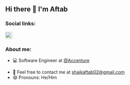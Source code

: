 ## Hi there 👋 I'm Aftab

### Social links:
</a>
<!-- <a href="https://www.youtube.com/c/LeadCodingbyFRAZ">
  <kbd>
  <img align="centre" alt="Youtube" width="22px" src="https://cdn.jsdelivr.net/npm/simple-icons@3.13.0/icons/youtube.svg" />
</a> -->

<a href="https://linkedin.com/in/aftabshaik91">
  <kbd>
  <img align="centre" alt="LinkdeIn" width="22px" src="https://cdn.jsdelivr.net/npm/simple-icons@v3/icons/linkedin.svg" />
</a>

<!-- <a href="https://instagram.com/frazmohammad">
  <kbd>
  <img align="centre" alt="Instagram" width="22px" src="https://cdn.jsdelivr.net/npm/simple-icons@3.13.0/icons/instagram.svg" />
</a>

<a href="https://t.me/LeadCoding">
  <kbd>
  <img align="centre" alt="Telegram" width="22px" src="https://cdn.jsdelivr.net/npm/simple-icons@3.13.0/icons/telegram.svg" />
</a> -->

<br/>

### About me:

- 💻 Software Engineer at [@Accenture](https://github.com/accenture)
<!-- - 📹 [YouTuber](https://www.youtube.com/c/FrazMohammad) with 130k+ subscribers
- 🏢 Ex Software Engineer at [@Cure.fit](https://github.com/curefit)
- 🏢 Former SDE Intern at [@SAP Labs](https://github.com/curefit)
- 👨‍🏫 Ex Educator [@Codechef](https://www.codechef.com/)
- 👨‍🏫 Ex Educator [@Unacademy](https://unacademy.com/) -->
- 💬 Feel free to contact me at [shaikaftab02@gmail.com](mailto:shaikaftab02@gmail.com)
- 😄 Pronouns: He/Him
